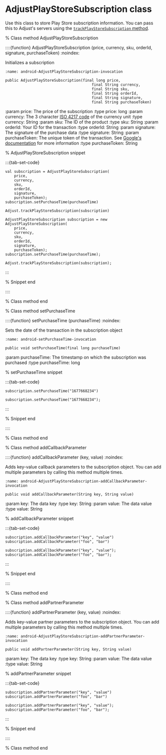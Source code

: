 # AdjustPlayStoreSubscription class

Use this class to store Play Store subscription information. You can pass this to Adjust's servers using the [`trackPlayStoreSubscription` method](android-trackPlayStoreSubscription-invocation).

% Class method AdjustPlayStoreSubscription

::::{function} AdjustPlayStoreSubscription (price, currency, sku, orderId, signature, purchaseToken)
:noindex:

Initializes a subscription

```{code-block} java
:name: android-AdjustPlayStoreSubscription-invocation

public AdjustPlayStoreSubscription(final long price,
                                       final String currency,
                                       final String sku,
                                       final String orderId,
                                       final String signature,
                                       final String purchaseToken)
```

:param price: The price of the subscription
:type price: long
:param currency: The 3 character [ISO 4217 code](https://www.iban.com/currency-codes) of the currency unit
:type currency: String
:param sku: The ID of the product
:type sku: String
:param orderId: Your ID for the transaction
:type orderId: String
:param signature: The signature of the purchase data
:type signature: String
:param purchaseToken: The unique token of the transaction. See [Google's documentation](https://developer.android.com/reference/com/android/billingclient/api/Purchase#getPurchaseToken()) for more information
:type purchaseToken: String

% AdjustPlayStoreSubscription snippet

:::{tab-set-code}

```{code-block} kotlin
val subscription = AdjustPlayStoreSubscription(
    price,
    currency,
    sku,
    orderId,
    signature,
    purchaseToken);
subscription.setPurchaseTime(purchaseTime)

Adjust.trackPlayStoreSubscription(subscription)
```

```{code-block} java
AdjustPlayStoreSubscription subscription = new AdjustPlayStoreSubscription(
    price,
    currency,
    sku,
    orderId,
    signature,
    purchaseToken);
subscription.setPurchaseTime(purchaseTime);

Adjust.trackPlayStoreSubscription(subscription);
```

:::

% Snippet end

::::

% Class method end

% Class method setPurchaseTime

::::{function} setPurchaseTime (purchaseTime)
:noindex:

Sets the date of the transaction in the subscription object

```{code-block} java
:name: android-setPurchaseTime-invocation

public void setPurchaseTime(final long purchaseTime)
```

:param purchaseTime: The timestamp on which the subscription was purchased
:type purchaseTime: long

% setPurchaseTime snippet

:::{tab-set-code}

```{code-block} kotlin
subscription.setPurchaseTime("1677668234")
```

```{code-block} java
subscription.setPurchaseTime("1677668234");
```

:::

% Snippet end

::::

% Class method end

% Class method addCallbackParameter

::::{function} addCallbackParameter (key, value)
:noindex:

Adds key-value callback parameters to the subscription object. You can add multiple parameters by calling this method multiple times.

```{code-block} java
:name: android-AdjustPlayStoreSubscription-addCallbackParameter-invocation

public void addCallbackParameter(String key, String value)
```

:param key: The data key
:type key: String
:param value: The data value
:type value: String

% addCallbackParameter snippet

:::{tab-set-code}

```{code-block} kotlin
subscription.addCallbackParameter("key", "value")
subscription.addCallbackParameter("foo", "bar")
```

```{code-block} java
subscription.addCallbackParameter("key", "value");
subscription.addCallbackParameter("foo", "bar");
```

:::

% Snippet end

::::

% Class method end

% Class method addPartnerParameter

::::{function} addPartnerParameter (key, value)
:noindex:

Adds key-value partner parameters to the subscription object. You can add multiple parameters by calling this method multiple times.

```{code-block} java
:name: android-AdjustPlayStoreSubscription-addPartnerParameter-invocation

public void addPartnerParameter(String key, String value)
```

:param key: The data key
:type key: String
:param value: The data value
:type value: String

% addPartnerParameter snippet

:::{tab-set-code}

```{code-block} kotlin
subscription.addPartnerParameter("key", "value")
subscription.addPartnerParameter("foo", "bar")
```

```{code-block} java
subscription.addPartnerParameter("key", "value");
subscription.addPartnerParameter("foo", "bar");
```

:::

% Snippet end

::::

% Class method end
